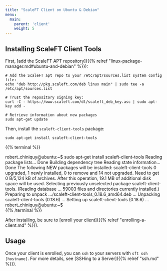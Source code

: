```yaml
---
title: "ScaleFT Client on Ubuntu & Debian"
menu:
  main:
    parent: 'client'
    weight: 5
---
```


## Installing ScaleFT Client Tools

First, [add the ScaleFT APT repository]({{% relref "linux-package-manager.md#ubuntu-and-debian" %}}):

```
# Add the ScaleFT apt repo to your /etc/apt/sources.list system config file:
echo "deb http://pkg.scaleft.com/deb linux main" | sudo tee -a /etc/apt/sources.list

# Trust the repository signing key:
curl -C - https://www.scaleft.com/dl/scaleft_deb_key.asc | sudo apt-key add -

# Retrieve information about new packages
sudo apt-get update
```


Then, install the `scaleft-client-tools` package:

```
sudo apt-get install scaleft-client-tools
```

{{% terminal %}}
<div>robert_chiniquy@ubuntu:~$ sudo apt-get install scaleft-client-tools
Reading package lists... Done
Building dependency tree
Reading state information... Done
The following NEW packages will be installed:
  scaleft-client-tools
0 upgraded, 1 newly installed, 0 to remove and 14 not upgraded.
Need to get 0 B/5,124 kB of archives.
After this operation, 19.1 MB of additional disk space will be used.
Selecting previously unselected package scaleft-client-tools.
(Reading database ... 59003 files and directories currently installed.)
Preparing to unpack .../scaleft-client-tools_0.18.6_amd64.deb ...
Unpacking scaleft-client-tools (0.18.6) ...
Setting up scaleft-client-tools (0.18.6) ...
robert_chiniquy@ubuntu:~$</div>
{{% /terminal %}}

After installing, be sure to [enroll your client]({{% relref "enrolling-a-client.md" %}}).

## Usage

Once your client is enrolled, you can `ssh` to your servers with `sft ssh [hostname]`. For more details, see [SSHing to a Server]({{% relref "ssh.md" %}}).
